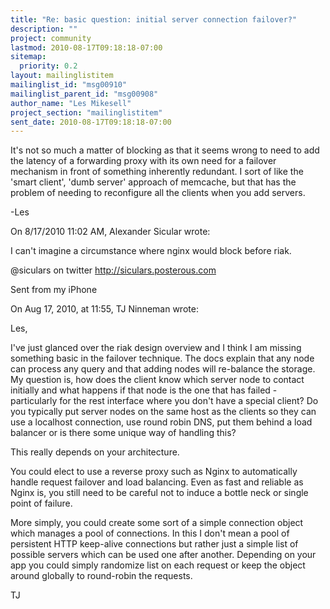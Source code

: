 ```yaml
---
title: "Re: basic question: initial server connection failover?"
description: ""
project: community
lastmod: 2010-08-17T09:18:18-07:00
sitemap:
  priority: 0.2
layout: mailinglistitem
mailinglist_id: "msg00910"
mailinglist_parent_id: "msg00908"
author_name: "Les Mikesell"
project_section: "mailinglistitem"
sent_date: 2010-08-17T09:18:18-07:00
---
```



It's not so much a matter of blocking as that it seems wrong to need to 
add the latency of a forwarding proxy with its own need for a failover 
mechanism in front of something inherently redundant. I sort of like 
the 'smart client', 'dumb server' approach of memcache, but that has the 
problem of needing to reconfigure all the clients when you add servers.


 -Les

On 8/17/2010 11:02 AM, Alexander Sicular wrote:

I can't imagine a circumstance where nginx would block before riak.


@siculars on twitter
http://siculars.posterous.com

Sent from my iPhone

On Aug 17, 2010, at 11:55, TJ Ninneman  wrote:


Les,


I've just glanced over the riak design overview and I think I am
missing something basic in the failover technique. The docs explain
that any node can process any query and that adding nodes will
re-balance the storage. My question is, how does the client know
which server node to contact initially and what happens if that node
is the one that has failed - particularly for the rest interface
where you don't have a special client? Do you typically put server
nodes on the same host as the clients so they can use a localhost
connection, use round robin DNS, put them behind a load balancer or
is there some unique way of handling this?


This really depends on your architecture.

You could elect to use a reverse proxy such as Nginx to automatically
handle request failover and load balancing. Even as fast and reliable
as Nginx is, you still need to be careful not to induce a bottle neck
or single point of failure.

More simply, you could create some sort of a simple connection object
which manages a pool of connections. In this I don't mean a pool of
persistent HTTP keep-alive connections but rather just a simple list
of possible servers which can be used one after another. Depending on
your app you could simply randomize list on each request or keep the
object around globally to round-robin the requests.

TJ
